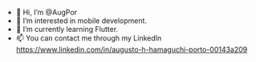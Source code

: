 - 👋 Hi, I’m @AugPor
- 👀 I’m interested in mobile development.
- 🌱 I’m currently learning Flutter.
- 📫 You can contact me through my LinkedIn https://www.linkedin.com/in/augusto-h-hamaguchi-porto-00143a209

<!---
AugPor/AugPor is a ✨ special ✨ repository because its `README.md` (this file) appears on your GitHub profile.
You can click the Preview link to take a look at your changes.
--->
